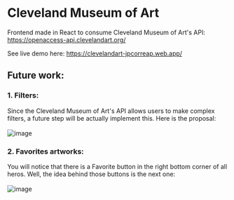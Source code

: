 # Cleveland Museum of Art

Frontend made in React to consume Cleveland Museum of Art's API:
https://openaccess-api.clevelandart.org/

See live demo here:
https://clevelandart-jpcorreap.web.app/

## Future work:
### 1. Filters:
Since the Cleveland Museum of Art's API allows users to make complex filters, a future step will be actually implement this. Here is the proposal: </br ></br >
![image](https://user-images.githubusercontent.com/47229643/169281589-700cee8a-016b-4f28-8b00-ca71ace65a8a.png)

### 2. Favorites artworks:
You will notice that there is a Favorite button in the right bottom corner of all heros. Well, the idea behind those buttons is the next one: </br ></br >
![image](https://user-images.githubusercontent.com/47229643/169281683-c7868022-5096-4db9-b69e-afb95952c613.png)
